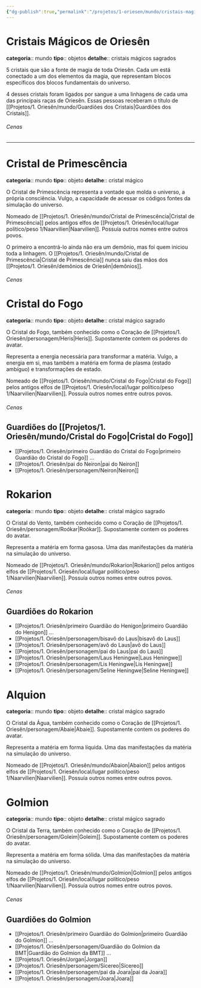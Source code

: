 ```yaml
---
{"dg-publish":true,"permalink":"/projetos/1-oriesen/mundo/cristais-magicos-de-oriesen/"}
---
```




# Cristais Mágicos de Oriesên
**categoria**:: mundo
**tipo**:: objetos
**detalhe**:: cristais mágicos sagrados

5 cristais que são a fonte de magia de toda Oriesên. Cada um está conectado a um dos elementos da magia, que representam blocos específicos dos blocos fundamentais do universo.

4 desses cristais foram ligados por sangue a uma linhagens de cada uma das principais raças de Oriesên. Essas pessoas receberam o título de [[Projetos/1. Oriesên/mundo/Guardiões dos Cristais|Guardiões dos Cristais]].

###### Cenas



---

<div class="transclusion internal-embed is-loaded"><div class="markdown-embed">





# Cristal de Primescência
**categoria**:: mundo
**tipo**:: objeto
**detalhe**:: cristal mágico

O Cristal de Primescência representa a vontade que molda o universo, a própria consciência. Vulgo, a capacidade de acessar os códigos fontes da simulação do universo.

Nomeado de [[Projetos/1. Oriesên/mundo/Cristal de Primescência|Cristal de Primescência]] pelos antigos elfos de [[Projetos/1. Oriesên/local/lugar político/peso 1/Naarvilien|Naarvilien]]. Possuía outros nomes entre outros povos.

O primeiro a encontrá-lo ainda não era um demônio, mas foi quem iniciou toda a linhagem. O [[Projetos/1. Oriesên/mundo/Cristal de Primescência|Cristal de Primescência]] nunca saiu das mãos dos [[Projetos/1. Oriesên/demônios de Oriesên|demônios]].

###### Cenas



</div></div>



<div class="transclusion internal-embed is-loaded"><div class="markdown-embed">





# Cristal do Fogo
**categoria**:: mundo
**tipo**:: objeto
**detalhe**:: cristal mágico sagrado

O Cristal do Fogo, também conhecido como o Coração de [[Projetos/1. Oriesên/personagem/Heris|Heris]]. Supostamente contem os poderes do avatar.

Representa a energia necessária para transformar a matéria. Vulgo, a energia em si, mas também a matéria em forma de plasma (estado ambíguo) e transformações de estado.

Nomeado de [[Projetos/1. Oriesên/mundo/Cristal do Fogo|Cristal do Fogo]] pelos antigos elfos de [[Projetos/1. Oriesên/local/lugar político/peso 1/Naarvilien|Naarvilien]]. Possuía outros nomes entre outros povos.

###### Cenas



## Guardiões do [[Projetos/1. Oriesên/mundo/Cristal do Fogo|Cristal do Fogo]]
- [[Projetos/1. Oriesên/primeiro Guardião do Cristal do Fogo|primeiro Guardião do Cristal do Fogo]]
...
- [[Projetos/1. Oriesên/pai do Neiron|pai do Neiron]]
- [[Projetos/1. Oriesên/personagem/Neiron|Neiron]]

</div></div>



<div class="transclusion internal-embed is-loaded"><div class="markdown-embed">





# Rokarion
**categoria**:: mundo
**tipo**:: objeto
**detalhe**:: cristal mágico sagrado

O Cristal do Vento, também conhecido como o Coração de [[Projetos/1. Oriesên/personagem/Roókar|Roókar]]. Supostamente contem os poderes do avatar.

Representa a matéria em forma gasosa. Uma das manifestações da matéria na simulação do universo.

Nomeado de [[Projetos/1. Oriesên/mundo/Rokarion|Rokarion]] pelos antigos elfos de [[Projetos/1. Oriesên/local/lugar político/peso 1/Naarvilien|Naarvilien]]. Possuía outros nomes entre outros povos.

###### Cenas



## Guardiões do Rokarion
- [[Projetos/1. Oriesên/primeiro Guardião do Henigon|primeiro Guardião do Henigon]]
...
- [[Projetos/1. Oriesên/personagem/bisavô do Laus|bisavô do Laus]]
- [[Projetos/1. Oriesên/personagem/avô do Laus|avô do Laus]]
- [[Projetos/1. Oriesên/personagem/pai do Laus|pai do Laus]]
- [[Projetos/1. Oriesên/personagem/Laus Heningwe|Laus Heningwe]]
- [[Projetos/1. Oriesên/personagem/Lis Heningwe|Lis Heningwe]]
- [[Projetos/1. Oriesên/personagem/Seline Heningwe|Seline Heningwe]]

</div></div>



<div class="transclusion internal-embed is-loaded"><div class="markdown-embed">



# Alquion
**categoria**:: mundo
**tipo**:: objeto
**detalhe**:: cristal mágico sagrado

O Cristal da Água, também conhecido como o Coração de [[Projetos/1. Oriesên/personagem/Abaie|Abaie]]. Supostamente contem os poderes do avatar.

Representa a matéria em forma líquida. Uma das manifestações da matéria na simulação do universo.

Nomeado de [[Projetos/1. Oriesên/mundo/Abaion|Abaion]] pelos antigos elfos de [[Projetos/1. Oriesên/local/lugar político/peso 1/Naarvilien|Naarvilien]]. Possuía outros nomes entre outros povos.


</div></div>



<div class="transclusion internal-embed is-loaded"><div class="markdown-embed">





# Golmion
**categoria**:: mundo
**tipo**:: objeto
**detalhe**:: cristal mágico sagrado

O Cristal da Terra, também conhecido como o Coração de [[Projetos/1. Oriesên/personagem/Goleim|Goleim]]. Supostamente contem os poderes do avatar.

Representa a matéria em forma sólida. Uma das manifestações da matéria na simulação do universo.

Nomeado de [[Projetos/1. Oriesên/mundo/Golmion|Golmion]] pelos antigos elfos de [[Projetos/1. Oriesên/local/lugar político/peso 1/Naarvilien|Naarvilien]]. Possuía outros nomes entre outros povos.

###### Cenas


## Guardiões do Golmion
- [[Projetos/1. Oriesên/primeiro Guardião do Golmion|primeiro Guardião do Golmion]]
...
- [[Projetos/1. Oriesên/personagem/Guardião do Golmion da BMT|Guardião do Golmion da BMT]]
...
- [[Projetos/1. Oriesên/Jorgan|Jorgan]]
- [[Projetos/1. Oriesên/personagem/Sícereo|Sícereo]]
- [[Projetos/1. Oriesên/personagem/pai da Joara|pai da Joara]]
- [[Projetos/1. Oriesên/personagem/Joara|Joara]]

</div></div>
